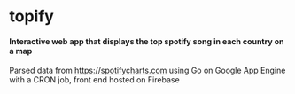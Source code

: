 # topify


#### Interactive web app that displays the top spotify song in each country on a map 

Parsed data from https://spotifycharts.com using Go on Google App Engine with a CRON job, front end hosted on Firebase 

